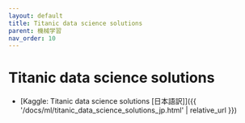 ```yaml
---
layout: default
title: Titanic data science solutions
parent: 機械学習
nav_order: 10
---
```


# Titanic data science solutions


- [Kaggle: Titanic data science solutions [日本語訳]]({{ '/docs/ml/titanic_data_science_solutions_jp.html' | relative_url }})


